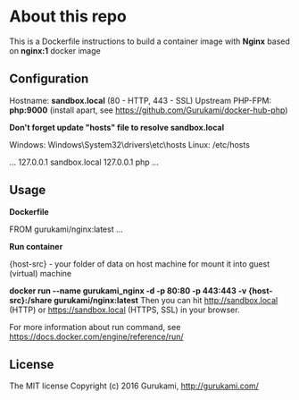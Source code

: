 # About this repo

This is a Dockerfile instructions to build a container image with **Nginx** based on **nginx:1** docker image

## Configuration

Hostname: **sandbox.local** (80 - HTTP, 443 - SSL)
Upstream PHP-FPM: **php:9000** (install apart, see https://github.com/Gurukami/docker-hub-php)

**Don't forget update "hosts" file to resolve sandbox.local**

Windows: Windows\System32\drivers\etc\hosts
Linux: /etc/hosts

...
127.0.0.1 sandbox.local
127.0.0.1 php
...

## Usage

**Dockerfile**

FROM gurukami/nginx:latest
...

**Run container**

{host-src} - your folder of data on host machine for mount it into guest (virtual) machine

**docker run --name gurukami_nginx -d -p 80:80 -p 443:443 -v {host-src}:/share gurukami/nginx:latest**
Then you can hit http://sandbox.local (HTTP) or https://sandbox.local (HTTPS, SSL) in your browser.

For more information about run command, see https://docs.docker.com/engine/reference/run/

## License

The MIT license
Copyright (c) 2016 Gurukami, http://gurukami.com/
